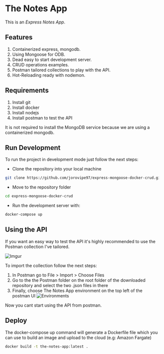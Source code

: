 # The Notes App
This is an *Express Notes App*.

## Features
1. Containerized express, mongodb.
2. Using Mongoose for ODB.
3. Dead easy to start development server.
4. CRUD operations examples.
5. Postman tailored collections to play with the API.
6. Hot-Reloading ready with nodemon.

## Requirements
1. Install git
2. Install docker
3. Install nodejs
4. Install postman to test the API

It is not required to install the MongoDB service because we are using a containerized mongodb.

## Run Development
To run the project in development mode just follow the next steps:

* Clone the repository into your local machine
```bash
git clone https://github.com/jorovipe97/express-mongoose-docker-crud.git
```
* Move to the repository folder
```bash
cd express-mongoose-docker-crud
```
* Run the development server with:
```bash
docker-compose up
```
## Using the API
If you want an easy way to test the API it's highly recommended to use the Postman collection I've tailored.

![Imgur](https://imgur.com/9ANpGbA.png)

To import the collection follow the next steps:
1. In Postman go to File > Import > Choose Files
2. Go to the the Postman folder on the root folder of the downloaded repository and select the two .json files in there
3. Finally, choose The Notes App environment on the top left of the postman UI ![Environments](https://imgur.com/q7tCKbq.png)

Now you cant start using the API from postman.

## Deploy
The docker-compose up command will generate a Dockerfile file which you can use to build an image and upload to the cloud (e.g: Amazon Fargate)
```bash
docker build -t the-notes-app:latest .
```
